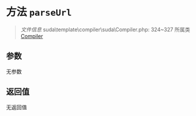 # 方法 `parseUrl`

> *文件信息* suda\template\compiler\suda\Compiler.php: 324~327
> 所属类 [Compiler](../Compiler.md)




## 参数


无参数


## 返回值

无返回值
